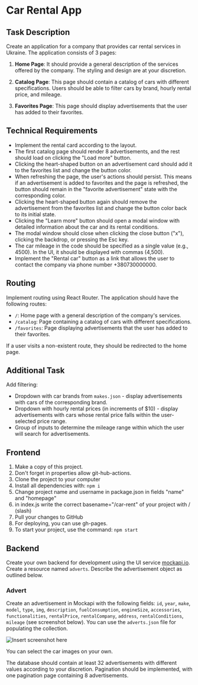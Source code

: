 # Car Rental App

## Task Description

Create an application for a company that provides car rental services in Ukraine. The application consists of 3 pages:

1. **Home Page**: It should provide a general description of the services offered by the company. The styling and design are at your discretion.

2. **Catalog Page**: This page should contain a catalog of cars with different specifications. Users should be able to filter cars by brand, hourly rental price, and mileage.

3. **Favorites Page**: This page should display advertisements that the user has added to their favorites.

## Technical Requirements

- Implement the rental card according to the layout.
- The first catalog page should render 8 advertisements, and the rest should load on clicking the "Load more" button.
- Clicking the heart-shaped button on an advertisement card should add it to the favorites list and change the button color.
- When refreshing the page, the user's actions should persist. This means if an advertisement is added to favorites and the page is refreshed, the button should remain in the "favorite advertisement" state with the corresponding color.
- Clicking the heart-shaped button again should remove the advertisement from the favorites list and change the button color back to its initial state.
- Clicking the "Learn more" button should open a modal window with detailed information about the car and its rental conditions.
- The modal window should close when clicking the close button ("x"), clicking the backdrop, or pressing the Esc key.
- The car mileage in the code should be specified as a single value (e.g., 4500). In the UI, it should be displayed with commas (4,500).
- Implement the "Rental car" button as a link that allows the user to contact the company via phone number +380730000000.

## Routing

Implement routing using React Router. The application should have the following routes:

- `/`: Home page with a general description of the company's services.
- `/catalog`: Page containing a catalog of cars with different specifications.
- `/favorites`: Page displaying advertisements that the user has added to their favorites.

If a user visits a non-existent route, they should be redirected to the home page.

## Additional Task

Add filtering:

- Dropdown with car brands from `makes.json` - display advertisements with cars of the corresponding brand.
- Dropdown with hourly rental prices (in increments of $10) - display advertisements with cars whose rental price falls within the user-selected price range.
- Group of inputs to determine the mileage range within which the user will search for advertisements.

## Frontend

1. Make a copy of this project.
2. Don't forget in properties allow git-hub-actions.
3. Clone the project to your computer
4. Install all dependencies with: `npm i`
5. Change project name and username in package.json in fields "name" and
   "homepage"
6. in index.js write the correct basename="/car-rent" of your project with /
   (slash)
7. Pull your changes to GitHub
8. For deploying, you can use gh-pages.
9. To start your project, use the command: `npm start`

## Backend

Create your own backend for development using the UI service [mockapi.io](https://mockapi.io/). Create a resource named `adverts`. Describe the advertisement object as outlined below.

### Advert

Create an advertisement in Mockapi with the following fields: `id`, `year`, `make`, `model`, `type`, `img`, `description`, `fuelConsumption`, `engineSize`, `accessories`, `functionalities`, `rentalPrice`, `rentalCompany`, `address`, `rentalConditions`, `mileage` (see screenshot below). You can use the `adverts.json` file for populating the collection.

![Insert screenshot here](./images/screenshot-adverts.png)

You can select the car images on your own.

The database should contain at least 32 advertisements with different values according to your discretion. Pagination should be implemented, with one pagination page containing 8 advertisements.